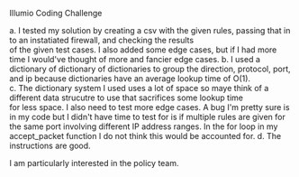 Illumio Coding Challenge

a.  I tested my solution by creating a csv with the given rules, passing that in to an instatiated firewall, and checking the results    
of the given test cases.  I also added some edge cases, but if I had more time I would've thought of more and fancier edge cases.
b. I used a dictionary of dictionary of dictionaries to group the direction, protocol, port, and ip because dictionaries have an average 
lookup time of O(1).  
c. The dictionary system I used uses a lot of space so maye think of a different data strucutre to use that sacrifices some lookup time  
for less space.  I also need to test more edge cases.  A bug I'm pretty sure is in my code but I didn't have time to test for is if
multiple rules are given for the same port involving different IP address ranges.  In the for loop in my accept_packet function I do
not think this would be accounted for.
d. The instructions are good.

I am particularly interested in the policy team. 
